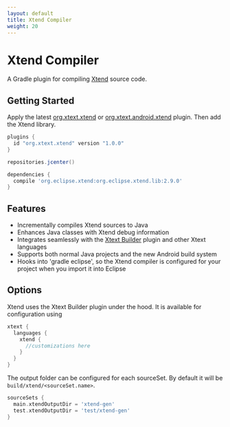 ```yaml
---
layout: default
title: Xtend Compiler
weight: 20
---
```


Xtend Compiler
===================

A Gradle plugin for compiling [Xtend](xtend-lang.org) source code.

Getting Started
------
Apply the latest [org.xtext.xtend](http://plugins.gradle.org/plugin/org.xtext.xtend) or  [org.xtext.android.xtend](http://plugins.gradle.org/plugin/org.xtext.android.xtend) plugin. Then add the Xtend library.

```groovy
plugins {
  id "org.xtext.xtend" version "1.0.0"
}

repositories.jcenter()

dependencies {
  compile 'org.eclipse.xtend:org.eclipse.xtend.lib:2.9.0'
}
```

Features
--------

- Incrementally compiles Xtend sources to Java
- Enhances Java classes with Xtend debug information
- Integrates seamlessly with the [Xtext Builder](xtext-builder.html) plugin and other Xtext languages
- Supports both normal Java projects and the new Android build system
- Hooks into 'gradle eclipse', so the Xtend compiler is configured for your project when you import it into Eclipse

Options
--------

Xtend uses the Xtext Builder plugin under the hood. It is available for configuration using

```groovy
xtext {
  languages {
    xtend {
      //customizations here
    }
  }
}
```

The output folder can be configured for each sourceSet. By default it will be `build/xtend/<sourceSet.name>`.

```groovy
sourceSets {
  main.xtendOutputDir = 'xtend-gen'
  test.xtendOutputDir = 'test/xtend-gen'
}
```
